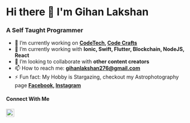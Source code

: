 # Hi there 👋 I'm Gihan Lakshan

### A Self Taught Programmer

- 🔭 I’m currently working on **[CodeTech](https://www.facebook.com/codetechus), [Code Crafts](https://www.youtube.com/channel/UCcQSKnZzQ0CcXpBJvIQcOzg)**
- 🌱 I’m currently working with **Ionic, Swift, Flutter, Blockchain, NodeJS, React**
- 👯 I’m looking to collaborate with **other content creators**
- 📫 How to reach me: **gihanlakshan276@gmail.com**
- ⚡ Fun fact: My Hobby is Stargazing, checkout my Astrophotography page **[Facebook](https://www.facebook.com/celestialeyephotos), [Instagram](https://www.instagram.com/celestialeyephotos/)**

#### Connect With Me

[<img src="https://camo.githubusercontent.com/4a20e861b6593d07cef8e8b740e64a866ba7a9916d7e00a9c50c05e93a8096b8/68747470733a2f2f63646e2e6a7364656c6976722e6e65742f6e706d2f73696d706c652d69636f6e7340332e302e312f69636f6e732f796f75747562652e737667" data-canonical-src="https://cdn.jsdelivr.net/npm/simple-icons@3.0.1/icons/youtube.svg" width="22" height="22" alt="Youtube" />](https://www.youtube.com/channel/UCcQSKnZzQ0CcXpBJvIQcOzg)

<!--
**gihan667/gihan667** is a ✨ _special_ ✨ repository because its `README.md` (this file) appears on your GitHub profile.

Here are some ideas to get you started:

- 🔭 I’m currently working on ...
- 🌱 I’m currently learning ...
- 👯 I’m looking to collaborate on ...
- 🤔 I’m looking for help with ...
- 💬 Ask me about ...
- 📫 How to reach me: ...
- 😄 Pronouns: ...
- ⚡ Fun fact: ...
-->
